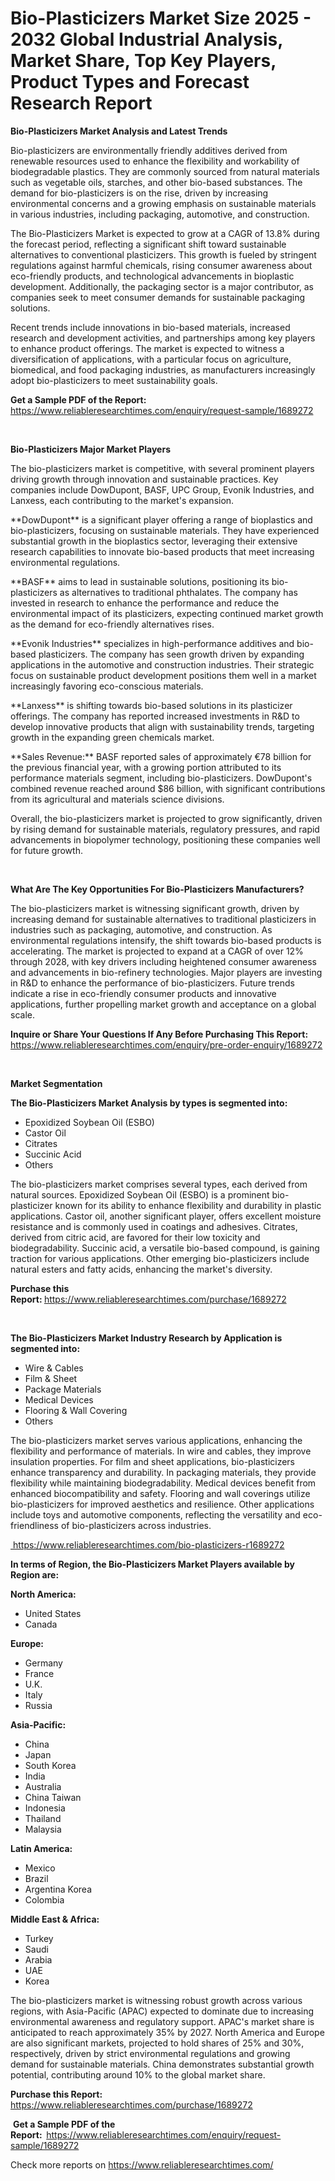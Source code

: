 <p><h1>Bio-Plasticizers Market Size 2025 - 2032 Global Industrial Analysis, Market Share, Top Key Players, Product Types and Forecast Research Report</h1></p><p><strong>Bio-Plasticizers Market Analysis and Latest Trends</strong></p>
<p><p>Bio-plasticizers are environmentally friendly additives derived from renewable resources used to enhance the flexibility and workability of biodegradable plastics. They are commonly sourced from natural materials such as vegetable oils, starches, and other bio-based substances. The demand for bio-plasticizers is on the rise, driven by increasing environmental concerns and a growing emphasis on sustainable materials in various industries, including packaging, automotive, and construction.</p><p>The Bio-Plasticizers Market is expected to grow at a CAGR of 13.8% during the forecast period, reflecting a significant shift toward sustainable alternatives to conventional plasticizers. This growth is fueled by stringent regulations against harmful chemicals, rising consumer awareness about eco-friendly products, and technological advancements in bioplastic development. Additionally, the packaging sector is a major contributor, as companies seek to meet consumer demands for sustainable packaging solutions. </p><p>Recent trends include innovations in bio-based materials, increased research and development activities, and partnerships among key players to enhance product offerings. The market is expected to witness a diversification of applications, with a particular focus on agriculture, biomedical, and food packaging industries, as manufacturers increasingly adopt bio-plasticizers to meet sustainability goals.</p></p>
<p><strong>Get a Sample PDF of the Report:&nbsp;</strong> <a href="https://www.reliableresearchtimes.com/enquiry/request-sample/1689272?utm_campaign=1581&utm_medium=2&utm_source=Github&utm_content=ia&utm_term=26032025&utm_id=bio-plasticizers">https://www.reliableresearchtimes.com/enquiry/request-sample/1689272</a></p>
<p>&nbsp;</p>
<p><strong>Bio-Plasticizers Major Market Players</strong></p>
<p><p>The bio-plasticizers market is competitive, with several prominent players driving growth through innovation and sustainable practices. Key companies include DowDupont, BASF, UPC Group, Evonik Industries, and Lanxess, each contributing to the market's expansion.</p><p>**DowDupont** is a significant player offering a range of bioplastics and bio-plasticizers, focusing on sustainable materials. They have experienced substantial growth in the bioplastics sector, leveraging their extensive research capabilities to innovate bio-based products that meet increasing environmental regulations.</p><p>**BASF** aims to lead in sustainable solutions, positioning its bio-plasticizers as alternatives to traditional phthalates. The company has invested in research to enhance the performance and reduce the environmental impact of its plasticizers, expecting continued market growth as the demand for eco-friendly alternatives rises.</p><p>**Evonik Industries** specializes in high-performance additives and bio-based plasticizers. The company has seen growth driven by expanding applications in the automotive and construction industries. Their strategic focus on sustainable product development positions them well in a market increasingly favoring eco-conscious materials.</p><p>**Lanxess** is shifting towards bio-based solutions in its plasticizer offerings. The company has reported increased investments in R&D to develop innovative products that align with sustainability trends, targeting growth in the expanding green chemicals market.</p><p>**Sales Revenue:** BASF reported sales of approximately €78 billion for the previous financial year, with a growing portion attributed to its performance materials segment, including bio-plasticizers. DowDupont's combined revenue reached around $86 billion, with significant contributions from its agricultural and materials science divisions.</p><p>Overall, the bio-plasticizers market is projected to grow significantly, driven by rising demand for sustainable materials, regulatory pressures, and rapid advancements in biopolymer technology, positioning these companies well for future growth.</p></p>
<p>&nbsp;</p>
<p><strong>What Are The Key Opportunities For Bio-Plasticizers Manufacturers?</strong></p>
<p><p>The bio-plasticizers market is witnessing significant growth, driven by increasing demand for sustainable alternatives to traditional plasticizers in industries such as packaging, automotive, and construction. As environmental regulations intensify, the shift towards bio-based products is accelerating. The market is projected to expand at a CAGR of over 12% through 2028, with key drivers including heightened consumer awareness and advancements in bio-refinery technologies. Major players are investing in R&D to enhance the performance of bio-plasticizers. Future trends indicate a rise in eco-friendly consumer products and innovative applications, further propelling market growth and acceptance on a global scale.</p></p>
<p><strong>Inquire or Share Your Questions If Any Before Purchasing This Report:</strong> <a href="https://www.reliableresearchtimes.com/enquiry/pre-order-enquiry/1689272?utm_campaign=1581&utm_medium=2&utm_source=Github&utm_content=ia&utm_term=26032025&utm_id=bio-plasticizers">https://www.reliableresearchtimes.com/enquiry/pre-order-enquiry/1689272</a></p>
<p>&nbsp;</p>
<p><strong>Market Segmentation</strong></p>
<p><strong>The Bio-Plasticizers Market Analysis by types is segmented into:</strong></p>
<p><ul><li>Epoxidized Soybean Oil (ESBO)</li><li>Castor Oil</li><li>Citrates</li><li>Succinic Acid</li><li>Others</li></ul></p>
<p><p>The bio-plasticizers market comprises several types, each derived from natural sources. Epoxidized Soybean Oil (ESBO) is a prominent bio-plasticizer known for its ability to enhance flexibility and durability in plastic applications. Castor oil, another significant player, offers excellent moisture resistance and is commonly used in coatings and adhesives. Citrates, derived from citric acid, are favored for their low toxicity and biodegradability. Succinic acid, a versatile bio-based compound, is gaining traction for various applications. Other emerging bio-plasticizers include natural esters and fatty acids, enhancing the market's diversity.</p></p>
<p><strong>Purchase this Report:&nbsp;</strong><a href="https://www.reliableresearchtimes.com/purchase/1689272?utm_campaign=1581&utm_medium=2&utm_source=Github&utm_content=ia&utm_term=26032025&utm_id=bio-plasticizers">https://www.reliableresearchtimes.com/purchase/1689272</a></p>
<p>&nbsp;</p>
<p><strong>The Bio-Plasticizers Market Industry Research by Application is segmented into:</strong></p>
<p><ul><li>Wire & Cables</li><li>Film & Sheet</li><li>Package Materials</li><li>Medical Devices</li><li>Flooring & Wall Covering</li><li>Others</li></ul></p>
<p><p>The bio-plasticizers market serves various applications, enhancing the flexibility and performance of materials. In wire and cables, they improve insulation properties. For film and sheet applications, bio-plasticizers enhance transparency and durability. In packaging materials, they provide flexibility while maintaining biodegradability. Medical devices benefit from enhanced biocompatibility and safety. Flooring and wall coverings utilize bio-plasticizers for improved aesthetics and resilience. Other applications include toys and automotive components, reflecting the versatility and eco-friendliness of bio-plasticizers across industries.</p></p>
<p><a href="https://www.reliableresearchtimes.com/bio-plasticizers-r1689272?utm_campaign=1581&utm_medium=2&utm_source=Github&utm_content=ia&utm_term=26032025&utm_id=bio-plasticizers">&nbsp;https://www.reliableresearchtimes.com/bio-plasticizers-r1689272</a></p>
<p><strong>In terms of Region, the Bio-Plasticizers Market Players available by Region are:</strong></p>
<p>
    <p> <strong> North America: </strong>
        <ul>
            <li>United States</li>
            <li>Canada</li>
        </ul>
        </p> 
    <p> <strong> Europe: </strong>
        <ul>
            <li>Germany</li>
            <li>France</li>
            <li>U.K.</li>
            <li>Italy</li>
            <li>Russia</li>
        </ul>
        </p> 
    <p> <strong> Asia-Pacific: </strong>
        <ul>
            <li>China</li>
            <li>Japan</li>
            <li>South Korea</li>
            <li>India</li>
            <li>Australia</li>
            <li>China Taiwan</li>
            <li>Indonesia</li>
            <li>Thailand</li>
            <li>Malaysia</li>
        </ul>
        </p> 
    <p> <strong> Latin America: </strong>
        <ul>
            <li>Mexico</li>
            <li>Brazil</li>
            <li>Argentina Korea</li>
            <li>Colombia</li>
        </ul>
        </p> 
    <p> <strong> Middle East & Africa: </strong>
        <ul>
            <li>Turkey</li>
            <li>Saudi</li>
            <li>Arabia</li>
            <li>UAE</li>
            <li>Korea</li>
        </ul>
    </p>
    </p>
<p><p>The bio-plasticizers market is witnessing robust growth across various regions, with Asia-Pacific (APAC) expected to dominate due to increasing environmental awareness and regulatory support. APAC's market share is anticipated to reach approximately 35% by 2027. North America and Europe are also significant markets, projected to hold shares of 25% and 30%, respectively, driven by strict environmental regulations and growing demand for sustainable materials. China demonstrates substantial growth potential, contributing around 10% to the global market share.</p></p>
<p><strong>Purchase this Report: </strong><a href="https://www.reliableresearchtimes.com/purchase/1689272?utm_campaign=1581&utm_medium=2&utm_source=Github&utm_content=ia&utm_term=26032025&utm_id=bio-plasticizers">https://www.reliableresearchtimes.com/purchase/1689272</a></p>
<p>&nbsp;<strong>Get a Sample PDF of the Report:&nbsp;&nbsp;</strong><a href="https://www.reliableresearchtimes.com/enquiry/request-sample/1689272?utm_campaign=1581&utm_medium=2&utm_source=Github&utm_content=ia&utm_term=26032025&utm_id=bio-plasticizers">https://www.reliableresearchtimes.com/enquiry/request-sample/1689272</a></p>
<p><strong></strong></p>
<p>Check more reports on <a href="https://www.reliableresearchtimes.com/?utm_campaign=1581&utm_medium=2&utm_source=Github&utm_content=ia&utm_term=26032025&utm_id=bio-plasticizers">https://www.reliableresearchtimes.com/</a></p>